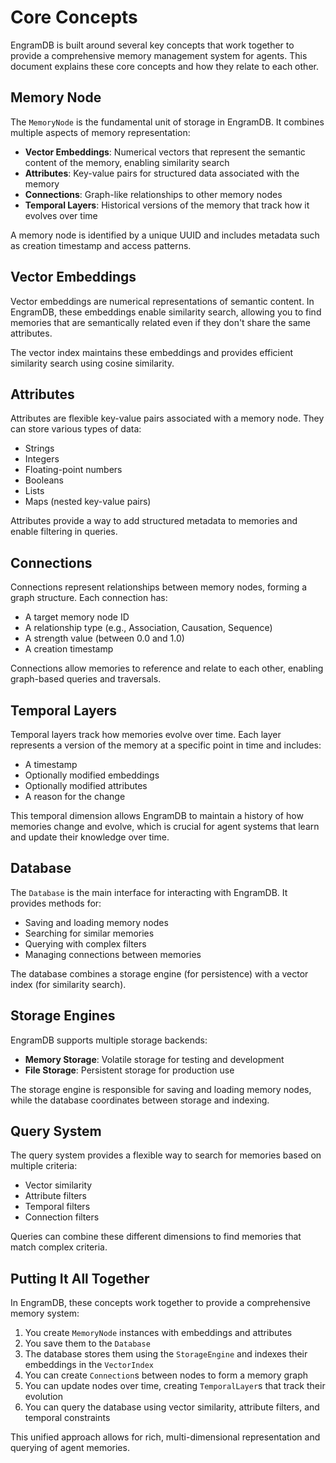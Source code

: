 # Core Concepts

EngramDB is built around several key concepts that work together to provide a comprehensive memory management system for agents. This document explains these core concepts and how they relate to each other.

## Memory Node

The `MemoryNode` is the fundamental unit of storage in EngramDB. It combines multiple aspects of memory representation:

- **Vector Embeddings**: Numerical vectors that represent the semantic content of the memory, enabling similarity search
- **Attributes**: Key-value pairs for structured data associated with the memory
- **Connections**: Graph-like relationships to other memory nodes
- **Temporal Layers**: Historical versions of the memory that track how it evolves over time

A memory node is identified by a unique UUID and includes metadata such as creation timestamp and access patterns.

## Vector Embeddings

Vector embeddings are numerical representations of semantic content. In EngramDB, these embeddings enable similarity search, allowing you to find memories that are semantically related even if they don't share the same attributes.

The vector index maintains these embeddings and provides efficient similarity search using cosine similarity.

## Attributes

Attributes are flexible key-value pairs associated with a memory node. They can store various types of data:

- Strings
- Integers
- Floating-point numbers
- Booleans
- Lists
- Maps (nested key-value pairs)

Attributes provide a way to add structured metadata to memories and enable filtering in queries.

## Connections

Connections represent relationships between memory nodes, forming a graph structure. Each connection has:

- A target memory node ID
- A relationship type (e.g., Association, Causation, Sequence)
- A strength value (between 0.0 and 1.0)
- A creation timestamp

Connections allow memories to reference and relate to each other, enabling graph-based queries and traversals.

## Temporal Layers

Temporal layers track how memories evolve over time. Each layer represents a version of the memory at a specific point in time and includes:

- A timestamp
- Optionally modified embeddings
- Optionally modified attributes
- A reason for the change

This temporal dimension allows EngramDB to maintain a history of how memories change and evolve, which is crucial for agent systems that learn and update their knowledge over time.

## Database

The `Database` is the main interface for interacting with EngramDB. It provides methods for:

- Saving and loading memory nodes
- Searching for similar memories
- Querying with complex filters
- Managing connections between memories

The database combines a storage engine (for persistence) with a vector index (for similarity search).

## Storage Engines

EngramDB supports multiple storage backends:

- **Memory Storage**: Volatile storage for testing and development
- **File Storage**: Persistent storage for production use

The storage engine is responsible for saving and loading memory nodes, while the database coordinates between storage and indexing.

## Query System

The query system provides a flexible way to search for memories based on multiple criteria:

- Vector similarity
- Attribute filters
- Temporal filters
- Connection filters

Queries can combine these different dimensions to find memories that match complex criteria.

## Putting It All Together

In EngramDB, these concepts work together to provide a comprehensive memory system:

1. You create `MemoryNode` instances with embeddings and attributes
2. You save them to the `Database`
3. The database stores them using the `StorageEngine` and indexes their embeddings in the `VectorIndex`
4. You can create `Connection`s between nodes to form a memory graph
5. You can update nodes over time, creating `TemporalLayer`s that track their evolution
6. You can query the database using vector similarity, attribute filters, and temporal constraints

This unified approach allows for rich, multi-dimensional representation and querying of agent memories.
